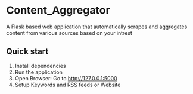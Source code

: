 # Content_Aggregator
A Flask based web application that automatically scrapes and aggregates content from various sources based on your intrest
## Quick start
1. Install dependencies
2. Run the application
3. Open Browser: Go to http://127.0.0.1:5000
4. Setup Keywords and RSS feeds or Website 
